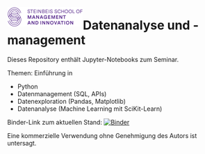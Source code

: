 <img style="float:left;" src="images/smi-logo.png"/> <h1>Datenanalyse und -management </h1>

Dieses Repository enthält Jupyter-Notebooks zum Seminar.

Themen: Einführung in 
- Python
- Datenmanagement (SQL, APIs)
- Datenexploration (Pandas, Matplotlib)
- Datenanalyse (Machine Learning mit SciKit-Learn)

Binder-Link zum aktuellen Stand: [![Binder](https://mybinder.org/badge_logo.svg)](https://mybinder.org/v2/gh/mesa-ai/smi-datenanalyse-ba/master)

Eine kommerzielle Verwendung ohne Genehmigung des Autors ist untersagt.
